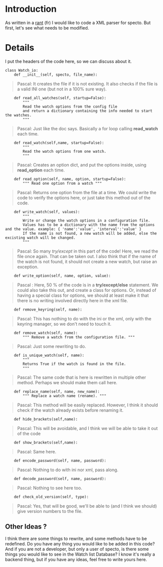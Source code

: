 # Introduction #

As written in a [rant](http://pascal.lecomplet.ca/?p=3) (fr) I would like to code a XML parser for specto. But first, let's see what needs to be modified.

# Details #

I put the headers of the code here, so we can discuss about it.

```
class Watch_io:
    def __init__(self, specto, file_name):
```
> Pascal: It creates the file if it is not existing.
> It also checks if the file is a valid INI one (but not in a 100% sure way).

```
    def read_all_watches(self, startup=False):
        """
        Read the watch options from the config file
        and return a dictionary containing the info needed to start the watches.
        """
```
> Pascal: Just like the doc says. Basically a for loop calling **read\_watch** each time.

```
    def read_watch(self,name, startup=False):
        """
        Read the watch options from one watch.
        """
```
> Pascal: Creates an option dict, and put the options inside, using **read\_option** each time.

```
    def read_option(self, name, option, startup=False):
        """ Read one option from a watch """
```
> Pascal: Returns one option from the file at a time. We could write the code to verify the options here, or just take this method out of the code.

```
    def write_watch(self, values):
        """
        Write or change the watch options in a configuration file.
        Values has to be a dictionary with the name from the options and the value. example: { 'name':'value', 'interval':'value' }
        If the name is not found, a new watch will be added, else the excisting watch will be changed.
        """
```
> Pascal: So many _try/except_ in this part of the code! Here, we read the file once again. That can be taken out. I also think that if the name of the watch is not found, it should not create a new watch, but raise an exception.

```
    def write_option(self, name, option, value):
```
> Pascal : Here, 50 % of the code is in a **try/except/else** statement. We could also take this out, and create a class for options. Or, instead of having a special class for options, we should at least make it that there is no writing involved directly here in the xml file.

```
    def remove_keyring(self, name):
```
> Pascal: This has nothing to do with the ini or the xml, only with the keyring manager, so we don't need to touch it.

```
    def remove_watch(self, name):
        """ Remove a watch from the configuration file. """
```

> Pascal: Just some rewriting to do.

```
    def is_unique_watch(self, name):
        """
        Returns True if the watch is found in the file.
        """
```

> Pascal: The same code that is here is rewritten in multiple other method. Perhaps we should make them call here.

```
    def replace_name(self, name, new_name):
        """ Replace a watch name (rename). """
```

> Pascal: This method will be easily replaced. However, I think it should check if the watch already exists before renaming it.

```
    def hide_brackets(self,name):
```

> Pascal: This will be avoidable, and I think we will be able to take it out of the code

```
    def show_brackets(self,name):
```

> Pascal: Same here.

```
    def encode_password(self, name, password):
```

> Pascal: Nothing to do with ini nor xml, pass along.

```
    def decode_password(self, name, password):
```

> Pascal: Nothing to see here too.

```
    def check_old_version(self, type):
```

> Pascal: Yes, that will be good, we'll be able to (and I think we should) give version numbers to the file.

## Other Ideas ? ##
I think there are some things to rewrite, and some methods have to be redefined. Do you have any thing you would like to be added in this code?
And if you are not a developer, but only a user of specto, is there some things you would like to see in the Watch list Database? I know it's really a backend thing, but if you have any ideas, feel free to write yours here.